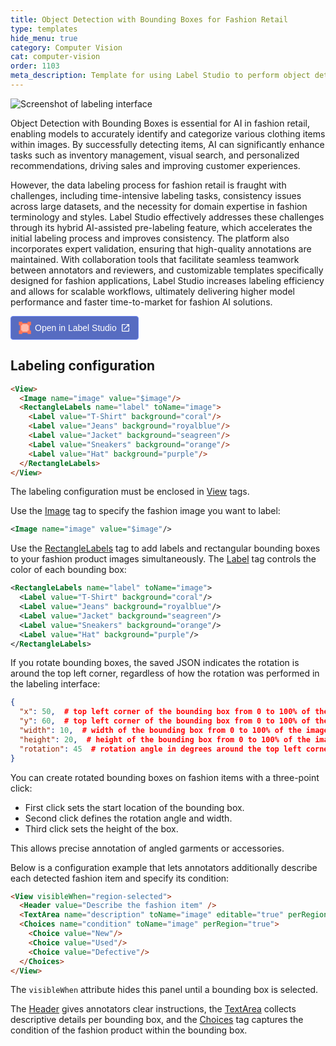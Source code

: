 ```yaml
---
title: Object Detection with Bounding Boxes for Fashion Retail
type: templates
hide_menu: true
category: Computer Vision
cat: computer-vision
order: 1103
meta_description: Template for using Label Studio to perform object detection with rectangular bounding boxes for fashion retail.
---
```


![Screenshot of labeling interface](/images/templates-misc/fashion.png)

Object Detection with Bounding Boxes is essential for AI in fashion retail, enabling models to accurately identify and categorize various clothing items within images. By successfully detecting items, AI can significantly enhance tasks such as inventory management, visual search, and personalized recommendations, driving sales and improving customer experiences.

However, the data labeling process for fashion retail is fraught with challenges, including time-intensive labeling tasks, consistency issues across large datasets, and the necessity for domain expertise in fashion terminology and styles. Label Studio effectively addresses these challenges through its hybrid AI-assisted pre-labeling feature, which accelerates the initial labeling process and improves consistency. The platform also incorporates expert validation, ensuring that high-quality annotations are maintained. With collaboration tools that facilitate seamless teamwork between annotators and reviewers, and customizable templates specifically designed for fashion applications, Label Studio increases labeling efficiency and allows for scalable workflows, ultimately delivering higher model performance and faster time-to-market for fashion AI solutions.

<a href="https://app.humansignal.com/b/NTMx"
  target="_blank" rel="noopener" aria-label="Open in Label Studio" style="all:unset;cursor:pointer;display:inline-flex;align-items:center;justify-content:center;border-radius:4px;border:1px solid rgb(109,135,241);padding:8px 12px;background:rgb(87 108 193);color:white;font-weight:500;font-family:sans-serif;gap:6px;transition:background 0.2s ease;" onmouseover="this.style.background='rgb(97 122 218)'" onmouseout="this.style.background='rgb(87 108 193)'">
  <svg style="width:20px;height:20px" viewBox="0 0 26 26" fill="none"><path fill="#FFBAAA" d="M3.5 4.5h19v18h-19z"/><path fill-rule="evenodd" clip-rule="evenodd" d="M25.7 7.503h-7.087V5.147H7.588V2.792h11.025V.436H25.7v7.067Zm-18.112 0H5.225v10.994H2.863V7.503H.5V.436h7.088v7.067Zm0 18.061v-7.067H.5v7.067h7.088ZM25.7 18.497v7.067h-7.088v-2.356H7.588v-2.355h11.025v-2.356H25.7Zm-2.363 0V7.503h-2.363v10.994h2.363Z" fill="#FF7557"/></svg>
  <span style="font-size:14px">Open in Label Studio</span>
  <svg style="width:16px;height:16px" viewBox="0 0 24 24"><path d="M14,3V5H17.59L7.76,14.83L9.17,16.24L19,6.41V10H21V3M19,19H5V5H12V3H5C3.89,3 3,3.9 3,5V19A2,2 0 0,0 5,21H19A2,2 0 0,0 21,19V12H19V19Z" fill="white"/></svg>
</a>

## Labeling configuration

```html
<View>
  <Image name="image" value="$image"/>
  <RectangleLabels name="label" toName="image">
    <Label value="T-Shirt" background="coral"/>
    <Label value="Jeans" background="royalblue"/>
    <Label value="Jacket" background="seagreen"/>
    <Label value="Sneakers" background="orange"/>
    <Label value="Hat" background="purple"/>
  </RectangleLabels>
</View>
```
The labeling configuration must be enclosed in <a href="https://labelstud.io/tags/view">View</a> tags.

Use the <a href="https://labelstud.io/tags/image">Image</a> tag to specify the fashion image you want to label:

```xml
<Image name="image" value="$image"/>
```

Use the <a href="https://labelstud.io/tags/rectanglelabels">RectangleLabels</a> tag to add labels and rectangular bounding boxes to your fashion product images simultaneously. The <a href="https://labelstud.io/tags/label">Label</a> tag controls the color of each bounding box:

```xml
<RectangleLabels name="label" toName="image">
  <Label value="T-Shirt" background="coral"/>
  <Label value="Jeans" background="royalblue"/>
  <Label value="Jacket" background="seagreen"/>
  <Label value="Sneakers" background="orange"/>
  <Label value="Hat" background="purple"/>
</RectangleLabels>
```

If you rotate bounding boxes, the saved JSON indicates the rotation is around the top left corner, regardless of how the rotation was performed in the labeling interface:

```json
{
  "x": 50,  # top left corner of the bounding box from 0 to 100% of the image width
  "y": 60,  # top left corner of the bounding box from 0 to 100% of the image height
  "width": 10,  # width of the bounding box from 0 to 100% of the image width
  "height": 20,  # height of the bounding box from 0 to 100% of the image height
  "rotation": 45  # rotation angle in degrees around the top left corner of the bounding box
}
```

You can create rotated bounding boxes on fashion items with a three-point click:  
- First click sets the start location of the bounding box.  
- Second click defines the rotation angle and width.  
- Third click sets the height of the box.

This allows precise annotation of angled garments or accessories.

Below is a configuration example that lets annotators additionally describe each detected fashion item and specify its condition:

```html
<View visibleWhen="region-selected">
  <Header value="Describe the fashion item" />
  <TextArea name="description" toName="image" editable="true" perRegion="true" required="true" placeholder="Enter details about the clothing or accessory here..." />
  <Choices name="condition" toName="image" perRegion="true">
    <Choice value="New"/>
    <Choice value="Used"/>
    <Choice value="Defective"/>
  </Choices>
</View>
```
The <code>visibleWhen</code> attribute hides this panel until a bounding box is selected.

The <a href="https://labelstud.io/tags/header">Header</a> gives annotators clear instructions, the <a href="https://labelstud.io/tags/textarea">TextArea</a> collects descriptive details per bounding box, and the <a href="https://labelstud.io/tags/choices">Choices</a> tag captures the condition of the fashion product within the bounding box.